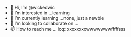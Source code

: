 - 👋 Hi, I’m @wickedwic
- 👀 I’m interested in ...learning
- 🌱 I’m currently learning ...none, just a newbie
- 💞️ I’m looking to collaborate on ...
- 📫 How to reach me ... icq: xxxxxxxxwwwwwwwfffffsss

<!---
wickedwic/wickedwic is a ✨ special ✨ repository because its `README.md` (this file) appears on your GitHub profile.
You can click the Preview link to take a look at your changes.
--->

